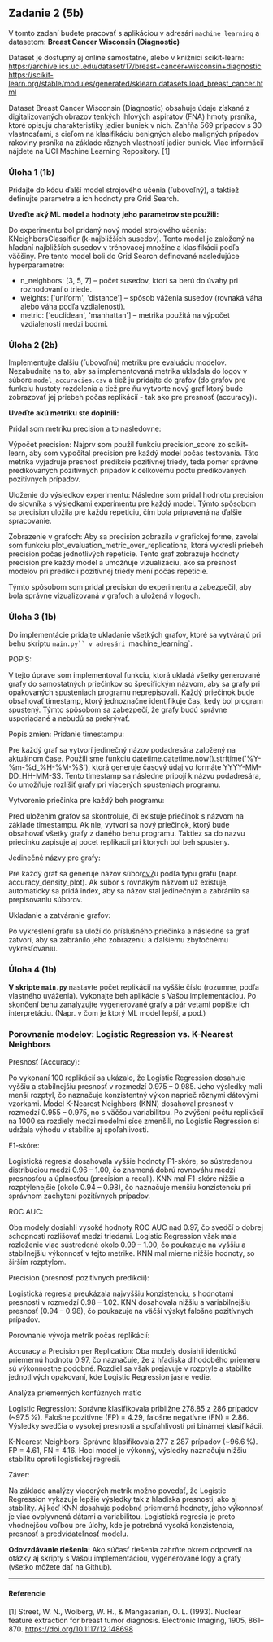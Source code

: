 ## Zadanie 2 (5b)

V tomto zadaní budete pracovať s aplikáciou v adresári `machine_learning` a datasetom: **Breast Cancer Wisconsin (Diagnostic)**

Dataset je dostupný aj online samostatne, alebo v knižnici scikit-learn: 
https://archive.ics.uci.edu/dataset/17/breast+cancer+wisconsin+diagnostic
https://scikit-learn.org/stable/modules/generated/sklearn.datasets.load_breast_cancer.html


Dataset Breast Cancer Wisconsin (Diagnostic) obsahuje údaje získané z digitalizovaných obrazov tenkých ihlových aspirátov (FNA) hmoty prsníka, ktoré opisujú charakteristiky jadier buniek v nich. Zahŕňa 569 prípadov s 30 vlastnosťami, s cieľom na klasifikáciu benigných alebo maligných prípadov rakoviny prsníka na základe rôznych vlastností jadier buniek. Viac informácií nájdete na UCI Machine Learning Repository. [1]

### Úloha 1 (1b)

Pridajte do kódu ďalší model strojového učenia (ľubovoľný), a taktiež definujte parametre a ich hodnoty pre Grid Search.

**Uveďte aký ML model a hodnoty jeho parametrov ste použili:**


Do experimentu bol pridaný nový model strojového učenia: KNeighborsClassifier (k-najbližších susedov).
Tento model je založený na hľadaní najbližších susedov v trénovacej množine a klasifikácii podľa väčšiny.
Pre tento model boli do Grid Search definované nasledujúce hyperparametre:
   - n_neighbors: [3, 5, 7] – počet susedov, ktorí sa berú do úvahy pri rozhodovaní o triede.
   - weights: ['uniform', 'distance'] – spôsob váženia susedov (rovnaká váha alebo váha podľa vzdialenosti).
   - metric: ['euclidean', 'manhattan'] – metrika použitá na výpočet vzdialenosti medzi bodmi.



### Úloha 2 (2b)

Implementujte ďalšiu (ľubovoľnú) metriku pre evaluáciu modelov. Nezabudnite na to, aby sa implementovaná metrika ukladala do logov v súbore `model_accuracies.csv` a tiež ju pridajte do grafov (do grafov pre funkciu hustoty rozdelenia a tiež pre ňu vytvorte nový graf ktorý bude zobrazovať jej priebeh počas replikácií - tak ako pre presnosť (accuracy)).  

**Uveďte akú metriku ste doplnili:**


Pridal som metriku precision a to nasledovne:

Výpočet precision: Najprv som použil funkciu precision_score zo scikit-learn, aby som vypočítal precision pre každý model počas testovania. Táto metrika vyjadruje presnosť predikcie pozitívnej triedy, teda pomer správne predikovaných pozitívnych prípadov k celkovému počtu predikovaných pozitívnych prípadov.

Uloženie do výsledkov experimentu: Následne som pridal hodnotu precision do slovníka s výsledkami experimentu pre každý model. Týmto spôsobom sa precision uložila pre každú repeticiu, čím bola pripravená na ďalšie spracovanie.

Zobrazenie v grafoch: Aby sa precision zobrazila v grafickej forme, zavolal som funkciu plot_evaluation_metric_over_replications, ktorá vykreslí priebeh precision počas jednotlivých repeticie. Tento graf zobrazuje hodnoty precision pre každý model a umožňuje vizualizáciu, ako sa presnosť modelov pri predikcii pozitívnej triedy mení počas repeticie.

Týmto spôsobom som pridal precision do experimentu a zabezpečil, aby bola správne vizualizovaná v grafoch a uložená v logoch.

### Úloha 3 (1b)

Do implementácie pridajte ukladanie všetkých grafov, ktoré sa vytvárajú pri behu skriptu `main.py`` v adresári `machine_learning`.

POPIS:

V tejto úprave som implementoval funkciu, ktorá ukladá všetky generované grafy do samostatných priečinkov so špecifickým názvom, aby sa grafy pri opakovaných spusteniach programu neprepisovali. Každý priečinok bude obsahovať timestamp, ktorý jednoznačne identifikuje čas, kedy bol program spustený. Týmto spôsobom sa zabezpečí, že grafy budú správne usporiadané a nebudú sa prekrývať.

Popis zmien:
Pridanie timestampu:

Pre každý graf sa vytvorí jedinečný názov podadresára založený na aktuálnom čase. Použili sme funkciu datetime.datetime.now().strftime('%Y-%m-%d_%H-%M-%S'), ktorá generuje časový údaj vo formáte YYYY-MM-DD_HH-MM-SS. Tento timestamp sa následne pripojí k názvu podadresára, čo umožňuje rozlíšiť grafy pri viacerých spusteniach programu.

Vytvorenie priečinka pre každý beh programu:

Pred uložením grafov sa skontroluje, či existuje priečinok s názvom na základe timestampu. Ak nie, vytvorí sa nový priečinok, ktorý bude obsahovať všetky grafy z daného behu programu.
Taktiez sa do nazvu priecinku zapisuje aj pocet replikacii pri ktorych bol beh spusteny.

Jedinečné názvy pre grafy:

Pre každý graf sa generuje názov súbor[cv7](../../cv7)u podľa typu grafu (napr. accuracy_density_plot). Ak súbor s rovnakým názvom už existuje, automaticky sa pridá index, aby sa názov stal jedinečným a zabránilo sa prepisovaniu súborov.

Ukladanie a zatváranie grafov:

Po vykreslení grafu sa uloží do príslušného priečinka a následne sa graf zatvorí, aby sa zabránilo jeho zobrazeniu a ďalšiemu zbytočnému vykresľovaniu.
### Úloha 4 (1b)

**V skripte `main.py`** nastavte počet replikácií na vyššie číslo (rozumne, podľa vlastného uváženia). Vykonajte beh aplikácie s Vašou implementáciou. Po skončení behu zanalyzujte vygenerované grafy a pár vetami popíšte ich interpretáciu. (Napr. v čom je ktorý ML model lepší, a pod.)



### Porovnanie modelov: Logistic Regression vs. K-Nearest Neighbors

Presnosť (Accuracy):

Po vykonaní 100 replikácií sa ukázalo, že Logistic Regression dosahuje vyššiu a stabilnejšiu presnosť v rozmedzí 0.975 – 0.985. Jeho výsledky mali menší rozptyl, čo naznačuje konzistentný výkon naprieč rôznymi dátovými vzorkami.
Model K-Nearest Neighbors (KNN) dosahoval presnosť v rozmedzí 0.955 – 0.975, no s väčšou variabilitou. Po zvýšení počtu replikácií na 1000 sa rozdiely medzi modelmi síce zmenšili, no Logistic Regression si udržala výhodu v stabilite aj spoľahlivosti.

F1-skóre:

Logistická regresia dosahovala vyššie hodnoty F1-skóre, so sústredenou distribúciou medzi 0.96 – 1.00, čo znamená dobrú rovnováhu medzi presnosťou a úplnosťou (precision a recall).
KNN mal F1-skóre nižšie a rozptýlenejšie (okolo 0.94 – 0.98), čo naznačuje menšiu konzistenciu pri správnom zachytení pozitívnych prípadov.

ROC AUC:

Oba modely dosiahli vysoké hodnoty ROC AUC nad 0.97, čo svedčí o dobrej schopnosti rozlišovať medzi triedami.
Logistic Regression však mala rozloženie viac sústredené okolo 0.99 – 1.00, čo poukazuje na vyššiu a stabilnejšiu výkonnosť v tejto metrike. KNN mal mierne nižšie hodnoty, so širším rozptylom.

Precision (presnosť pozitívnych predikcií):

Logistická regresia preukázala najvyššiu konzistenciu, s hodnotami presnosti v rozmedzí 0.98 – 1.02.
KNN dosahovala nižšiu a variabilnejšiu presnosť (0.94 – 0.98), čo poukazuje na väčší výskyt falošne pozitívnych prípadov.

Porovnanie vývoja metrik počas replikácií:

Accuracy a Precision per Replication: Oba modely dosiahli identickú priemernú hodnotu 0.97, čo naznačuje, že z hľadiska dlhodobého priemeru sú výkonnostne podobné. Rozdiel sa však prejavuje v rozptyle a stabilite jednotlivých opakovaní, kde Logistic Regression jasne vedie.

Analýza priemerných konfúznych matíc

Logistic Regression:
Správne klasifikovala približne 278.85 z 286 prípadov (~97.5 %).
Falošne pozitívne (FP) = 4.29, falošne negatívne (FN) = 2.86.
Výsledky svedčia o vysokej presnosti a spoľahlivosti pri binárnej klasifikácii.

K-Nearest Neighbors:
Správne klasifikovala 277 z 287 prípadov (~96.6 %).
FP = 4.61, FN = 4.16.
Hoci model je výkonný, výsledky naznačujú nižšiu stabilitu oproti logistickej regresii.

Záver:

Na základe analýzy viacerých metrík možno povedať, že Logistic Regression vykazuje lepšie výsledky tak z hľadiska presnosti, ako aj stability.
Aj keď KNN dosahuje podobné priemerné hodnoty, jeho výkonnosť je viac ovplyvnená dátami a variabilitou. Logistická regresia je preto vhodnejšou voľbou pre úlohy, kde je potrebná vysoká konzistencia, presnosť a predvídateľnosť modelu.

**Odovzdávanie riešenia:** Ako súčasť riešenia zahrňte okrem odpovedí na otázky aj skripty s Vašou implementáciou, vygenerované logy a grafy (všetko môžete dať na Github).

----

#### Referencie

[1] Street, W. N., Wolberg, W. H., & Mangasarian, O. L. (1993). Nuclear feature extraction for breast tumor diagnosis. Electronic Imaging, 1905, 861–870. https://doi.org/10.1117/12.148698
